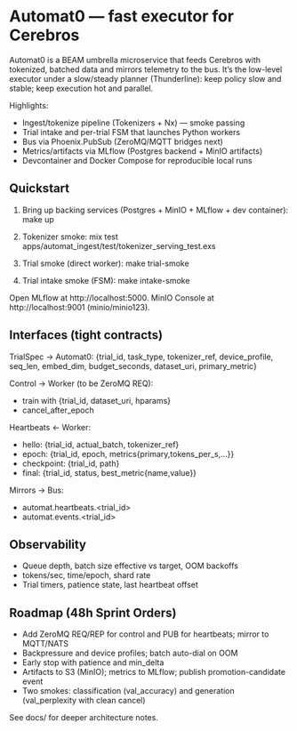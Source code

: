 # Automat0 — fast executor for Cerebros

Automat0 is a BEAM umbrella microservice that feeds Cerebros with tokenized, batched data and mirrors telemetry to the bus. It’s the low-level executor under a slow/steady planner (Thunderline): keep policy slow and stable; keep execution hot and parallel.

Highlights:
- Ingest/tokenize pipeline (Tokenizers + Nx) — smoke passing
- Trial intake and per-trial FSM that launches Python workers
- Bus via Phoenix.PubSub (ZeroMQ/MQTT bridges next)
- Metrics/artifacts via MLflow (Postgres backend + MinIO artifacts)
- Devcontainer and Docker Compose for reproducible local runs

## Quickstart

1) Bring up backing services (Postgres + MinIO + MLflow + dev container):
	make up

2) Tokenizer smoke:
	mix test apps/automat_ingest/test/tokenizer_serving_test.exs

3) Trial smoke (direct worker):
	make trial-smoke

4) Trial intake smoke (FSM):
	make intake-smoke

Open MLflow at http://localhost:5000. MinIO Console at http://localhost:9001 (minio/minio123).

## Interfaces (tight contracts)

TrialSpec → Automat0:
{trial_id, task_type, tokenizer_ref, device_profile, seq_len, embed_dim, budget_seconds, dataset_uri, primary_metric}

Control → Worker (to be ZeroMQ REQ):
- train with {trial_id, dataset_uri, hparams}
- cancel_after_epoch

Heartbeats ← Worker:
- hello: {trial_id, actual_batch, tokenizer_ref}
- epoch: {trial_id, epoch, metrics{primary,tokens_per_s,...}}
- checkpoint: {trial_id, path}
- final: {trial_id, status, best_metric{name,value}}

Mirrors → Bus:
- automat.heartbeats.<trial_id>
- automat.events.<trial_id>

## Observability
- Queue depth, batch size effective vs target, OOM backoffs
- tokens/sec, time/epoch, shard rate
- Trial timers, patience state, last heartbeat offset

## Roadmap (48h Sprint Orders)
- Add ZeroMQ REQ/REP for control and PUB for heartbeats; mirror to MQTT/NATS
- Backpressure and device profiles; batch auto-dial on OOM
- Early stop with patience and min_delta
- Artifacts to S3 (MinIO); metrics to MLflow; publish promotion-candidate event
- Two smokes: classification (val_accuracy) and generation (val_perplexity with clean cancel)

See docs/ for deeper architecture notes.
